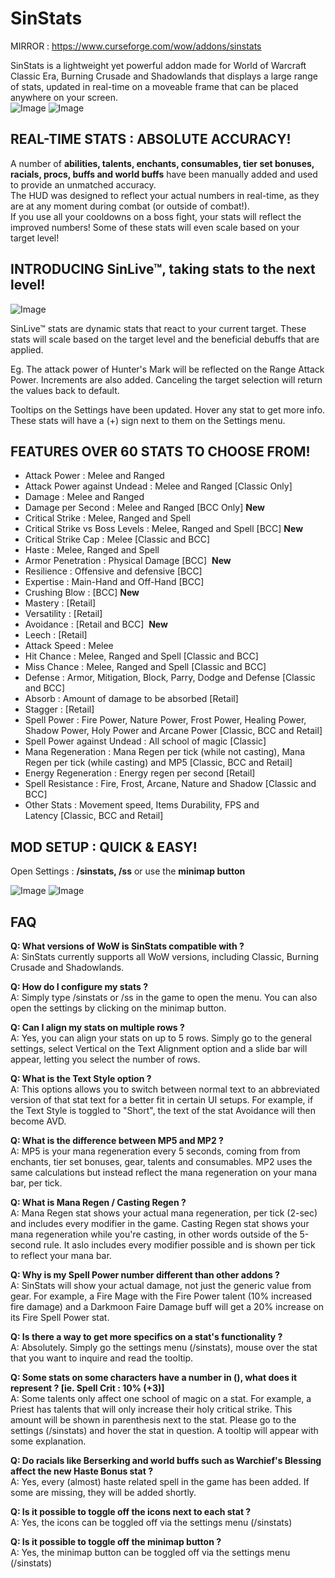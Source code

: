 # SinStats
MIRROR : https://www.curseforge.com/wow/addons/sinstats  

SinStats is a lightweight yet powerful addon made for World of Warcraft Classic Era, Burning Crusade and Shadowlands that displays a large range of stats, updated in real-time on a moveable frame that can be placed anywhere on your screen.  
![Image](https://i.imgur.com/7XxHQav.png)
![Image](https://i.imgur.com/De1l8dI.png)

 
## REAL-TIME STATS : ABSOLUTE ACCURACY!

A number of **abilities, talents, enchants, consumables, tier set bonuses, racials, procs, buffs and world buffs** have been manually added and used to provide an unmatched accuracy.  
The HUD was designed to reflect your actual numbers in real-time, as they are at any moment during combat (or outside of combat!).  
If you use all your cooldowns on a boss fight, your stats will reflect the improved numbers! Some of these stats will even scale based on your target level!

 
## INTRODUCING SinLive™, taking stats to the next level!

![Image](https://cdn-wow.mmoui.com/preview/pvw74471.png)

SinLive™ stats are dynamic stats that react to your current target.
These stats will scale based on the target level and the beneficial debuffs that are applied.

Eg. The attack power of Hunter's Mark will be reflected on the Range Attack Power. Increments are also added.
Canceling the target selection will return the values back to default.

Tooltips on the Settings have been updated. Hover any stat to get more info.
These stats will have a (+) sign next to them on the Settings menu.

 
## FEATURES OVER 60 STATS TO CHOOSE FROM!

* Attack Power : Melee and Ranged 
* Attack Power against Undead : Melee and Ranged [Classic Only]
* Damage : Melee and Ranged
* Damage per Second : Melee and Ranged [BCC Only] **New**
* Critical Strike : Melee, Ranged and Spell
* Critical Strike vs Boss Levels : Melee, Ranged and Spell [BCC] **New**
* Critical Strike Cap : Melee [Classic and BCC]
* Haste : Melee, Ranged and Spell
* Armor Penetration : Physical Damage [BCC]  **New**
* Resilience : Offensive and defensive [BCC]
* Expertise : Main-Hand and Off-Hand [BCC]
* Crushing Blow : [BCC] **New**
* Mastery : [Retail]
* Versatility : [Retail]
* Avoidance : [Retail and BCC]  **New**
* Leech : [Retail]
* Attack Speed : Melee
* Hit Chance : Melee, Ranged and Spell [Classic and BCC]
* Miss Chance : Melee, Ranged and Spell [Classic and BCC]
* Defense : Armor, Mitigation, Block, Parry, Dodge and Defense [Classic and BCC]
* Absorb : Amount of damage to be absorbed [Retail]
* Stagger : [Retail]
* Spell Power : Fire Power, Nature Power, Frost Power, Healing Power, Shadow Power, Holy Power and Arcane Power [Classic, BCC and Retail]
* Spell Power against Undead : All school of magic [Classic]
* Mana Regeneration : Mana Regen per tick (while not casting), Mana Regen per tick (while casting) and MP5 [Classic, BCC and Retail]
* Energy Regeneration : Energy regen per second [Retail]
* Spell Resistance : Fire, Frost, Arcane, Nature and Shadow [Classic and BCC]
* Other Stats : Movement speed, Items Durability, FPS and Latency [Classic, BCC and Retail]

 
## MOD SETUP : QUICK & EASY!

Open Settings : **/sinstats, /ss** or use the **minimap button**

![Image](https://cdn-wow.mmoui.com/preview/pvw74473.png)
![Image](https://cdn-wow.mmoui.com/preview/pvw74506.png)
 
## FAQ

**Q: What versions of WoW is SinStats compatible with ?**  
A: SinStats currently supports all WoW versions, including Classic, Burning Crusade and Shadowlands.

**Q: How do I configure my stats ?**  
A: Simply type /sinstats or /ss in the game to open the menu. You can also open the settings by clicking on the minimap button.

**Q: Can I align my stats on multiple rows ?**  
A: Yes, you can align your stats on up to 5 rows. Simply go to the general settings, select Vertical on the Text Alignment option and a slide bar will appear, letting you select the number of rows.

**Q: What is the Text Style option ?**  
A: This options allows you to switch between normal text to an abbreviated version of that stat text for a better fit in certain UI setups. For example, if the Text Style is toggled to "Short", the text of the stat Avoidance will then become AVD.

**Q: What is the difference between MP5 and MP2 ?**  
A: MP5 is your mana regeneration every 5 seconds, coming from from enchants, tier set bonuses, gear, talents and consumables. MP2 uses the same calculations but instead reflect the mana regeneration on your mana bar, per tick.

**Q: What is Mana Regen / Casting Regen ?**  
A: Mana Regen stat shows your actual mana regeneration, per tick (2-sec) and includes every modifier in the game. Casting Regen stat shows your mana regeneration while you're casting, in other words outside of the 5-second rule. It aslo includes every modifier possible and is shown per tick to reflect your mana bar.

**Q: Why is my Spell Power number different than other addons ?**  
A: SinStats will show your actual damage, not just the generic value from gear. For example, a Fire Mage with the Fire Power talent (10% increased fire damage) and a Darkmoon Faire Damage buff will get a 20% increase on its Fire Spell Power stat.

**Q: Is there a way to get more specifics on a stat's functionality ?**  
A: Absolutely. Simply go the settings menu (/sinstats), mouse over the stat that you want to inquire and read the tooltip.

**Q: Some stats on some characters have a number in (), what does it represent ? [ie. Spell Crit : 10% (+3)]**  
A: Some talents only affect one school of magic on a stat. For example, a Priest has talents that will only increase their holy critical strike. This amount will be shown in parenthesis next to the stat. Please go to the settings (/sinstats) and hover the stat in question. A tooltip will appear with some explanation.

**Q: Do racials like Berserking and world buffs such as Warchief's Blessing affect the new Haste Bonus stat ?**  
A: Yes, every (almost) haste related spell in the game has been added. If some are missing, they will be added shortly.

**Q: Is it possible to toggle off the icons next to each stat ?**  
A: Yes, the icons can be toggled off via the settings menu (/sinstats)

**Q: Is it possible to toggle off the minimap button ?**  
A: Yes, the minimap button can be toggled off via the settings menu (/sinstats)

 

 
